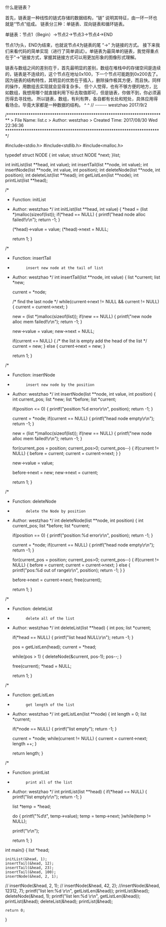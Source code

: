什么是链表？

首先，链表是一种线性的链式存储的数据结构，“链” 说明其特征，由一环一环也就是“节点”组成。
链表分三种：单链表、双向链表和循环链表。

单链表：节点1（Begin）->节点2->节点3->节点4->END

节点1为头，END为结束，也就说节点4为链表的尾 “->” 为链接的方式。
接下来我们来看代码的简单实现（进行了简单调试）。单链表为最简单的链表，我觉得重点在于"->"链接方式，掌握其链接方式可以用更加形象的图像形式理解。

链表与数组之间的差别在于，首先最明显的差别，数组在堆栈中的存储空间是连续的，链表是不连续的，这个节点在地址0x100，下一个节点可能跑到0x200去了。
因为链表的结构特性，其明显的优势在于插入，删除操作极其方便，而且快。同样的操作，用数组去实现就会显得复杂多。
但个人觉得，也有不够方便的地方，比如数组，我想用哪个就直接利用下标去取值即可，但是链表，你做不到，你必须遍历得去寻找他。
所以链表，数组，有利有弊，各自都有长处和短处，具体应用得看场合。毕竟大家都是一种数据的结构。 ^ ^   // ------ westzhao 2017/9/2

/*************************************************************************
	> File Name: list.c
	> Author: westzhao 
	> Created Time: 2017/08/30 Wed 22:36:36
 ************************************************************************/

#include<stdio.h>
#include<stdlib.h>
#include<malloc.h>

typedef struct NODE
{
	int value;
	struct NODE *next;
}list;


int initList(list **head, int value);
int insertTail(list **node, int value);
int insertNode(list **node, int value, int position);
int deleteNode(list **node, int position);
int deleteList(list **head);
int getListLen(list **node);
int printList(list **head);


/*
 * Function: initList
 * Author: westzhao
 */
int initList(list **head, int value)
{
	*head = (list *)malloc(sizeof(list));
	if(*head == NULL)
	{
		printf("head node alloc failed!\r\n");
		return -1;
	}
	
	(*head)->value = value;
	(*head)->next = NULL;

	return 1;
}


/*
 * Function: insertTail
 *		     insert new node at the tail of list
 * Author: westzhao
 */
int insertTail(list **node, int value)
{
	list *current;
	list *new;
	
	current = *node;
	
	/* find the last node */
	while(current->next != NULL && current != NULL)
	{
		current = current->next;
	}
	
	new = (list *)malloc(sizeof(list));
	if(new == NULL)
	{
		printf("new node alloc mem failed!\r\n");
		return -1;
	}
	
	new->value = value;
	new->next = NULL;

	if(current == NULL)
	{
		/* the list is empty add the head of the list */
		current = new;
	}
	else
	{
		current->next = new;
	}

	return 1;
}


/*
 * Function: insertNode
 *		     insert new node by the position
 * Author: westzhao
 */
int insertNode(list **node, int value, int position)
{
	int current_pos;
	list *new;
	list *before;
	list *current;
	
	if(position <= 0)
	{
		printf("position:%d error\r\n", position);
		return -1;
	}
	
	current = *node;
	if(current == NULL)
	{
		printf("head node empty\r\n");
		return -1;
	}
	
	new = (list *)malloc(sizeof(list));
	if(new == NULL)
	{
		printf("new node alloc mem failed!\r\n");
		return -1;
	}

	for(current_pos = position; current_pos>0; current_pos--)
	{
		if(current != NULL)
		{
			before = current;
			current = current->next;
		}
	}

	new->value = value;
	
	before->next = new;
	new->next = current;

	return 1;
}


/*
 * Function: deleteNode
 *		     delete the Node by position
 * Author: westzhao
 */
int deleteNode(list **node, int position)
{
	int current_pos;
	list *before;
	list *current;

	if(position == 0)
	{
		printf("position:%d error\r\n", position);
		return -1;
	}
	
	current = *node;
	if(current == NULL)
	{
		printf("head node empty\r\n");
		return -1;
	}
	
	for(current_pos = position; current_pos>0; current_pos--)
	{
		if(current != NULL)
		{
			before = current;
			current = current->next;
		}
		else
		{
			printf("pos:%d out of range\r\n", position);
			return -1;
		}
	}
	
	before->next = current->next;
	free(current);
	
	return 1;
}


/*
 * Function: deleteList
 *		     delete all of the list
 * Author: westzhao
 */
int deleteList(list **head)
{
	int pos;
	list *current;
	
	if(*head == NULL)
	{
		printf("list head NULL\r\n");
		return -1;
	}
	
	pos = getListLen(head);
	current = *head;
	
	while(pos > 1)
	{
		deleteNode(&current, pos-1);
		pos--;
	}
	
	free(current);
	*head = NULL;

	return 1;
}


/*
 * Function: getListLen
 *		     get length of the list
 * Author: westzhao
 */
int getListLen(list **node)
{
	int length = 0;
	list *current;
	
	if(*node == NULL)
	{
		printf("list empty");
		return -1;
	}

	current = *node;
	while(current != NULL)
	{
		current = current->next;
		length ++;
	}

	return length;
}


/*
 * Function: printList
 *		     print all of the list
 * Author: westzhao
 */
int printList(list **head)
{
	if(*head == NULL)
	{
		printf("list empty\r\n");
		return -1;
	}
	
	list *temp = *head;
	
	do
	{
		printf("%d\t", temp->value);
		temp = temp->next;
	}while(temp != NULL);

	printf("\r\n");

	return 1;
}


int main()
{
	list *head;
	
	initList(&head, 1);
    insertTail(&head, 12);
	insertTail(&head, 23);
	insertTail(&head, 100);
	insertNode(&head, 2, 1);
//	insertNode(&head, 2, 1);
//	insertNode(&head, 42, 2);
    //insertNode(&head, 12312, 7);
	printf("list len:%d \r\n", getListLen(&head));
    printList(&head);
	deleteNode(&head, 1);
	printf("list len:%d \r\n", getListLen(&head));
	printList(&head);
	deleteList(&head);
	printList(&head);

	return 0;
}
